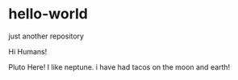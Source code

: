 # hello-world
just another repository


Hi Humans!

Pluto Here! I like neptune.
i have had tacos on the moon and earth!
